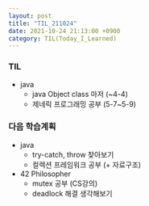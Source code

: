 ```yaml
---
layout: post
title: "TIL_211024"
date: 2021-10-24 21:13:00 +0900
category: TIL(Today_I_Learned)
---
```


### TIL
- java
	- java Object class 마저 (~4-4)
	- 제네릭 프로그래밍 공부 (5-7~5-9)

### 다음 학습계획
- java
	- try-catch, throw 찾아보기
	- 컬렉션 프레임워크 공부 (+ 자료구조)
- 42 Philosopher
	- mutex 공부 (CS강의)
	- deadlock 해결 생각해보기